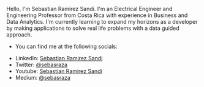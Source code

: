  Hello, I'm Sebastian Ramirez Sandi. I'm an Electrical Engineer and Engineering Professor from Costa Rica with experience in Business and Data Analytics. I'm currently learning to expand my horizons as a developer by making applications to solve real life problems with a data guided approach. 

- You can find me at the following socials:
* LinkedIn: [Sebastian Ramirez Sandi](https://www.linkedin.com/in/sebastian-ramirez-sandi-4b2339167/)
* Twitter: [@sebasraza](https://twitter.com/sebasraza)
* Youtube: [Sebastian Ramirez Sandi](https://www.youtube.com/channel/UCifF2ghjX93kUxQUk3f4TYg)
* Medium: [@sebasraza](https://medium.com/@sebasraza)



<!---
RamirezSandi/RamirezSandi is a ✨ special ✨ repository because its `README.md` (this file) appears on your GitHub profile.
You can click the Preview link to take a look at your changes.
--->
